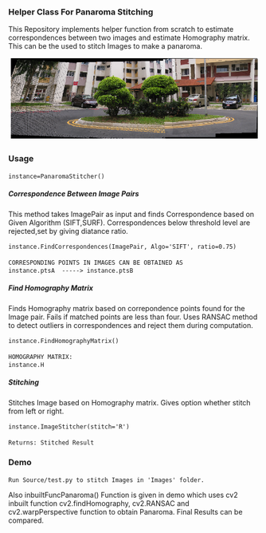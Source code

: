 
### Helper Class For Panaroma Stitching

This Repository implements helper function from scratch to estimate correspondences between two images and estimate Homography matrix. This can be the used to stitch Images to make a panaroma.

<p align="center">
    <img src="./Result/A1/PanaromaI2_3.png">
</p>

### Usage
```
instance=PanaromaStitcher()
```

##### Correspondence Between Image Pairs

This method takes ImagePair as input and finds Correspondence based on Given Algorithm (SIFT,SURF). Correspondences below threshold level are rejected,set by giving diatance ratio.   


  

```
instance.FindCorrespondences(ImagePair, Algo='SIFT', ratio=0.75)

CORRESPONDING POINTS IN IMAGES CAN BE OBTAINED AS
instance.ptsA  -----> instance.ptsB
```

##### Find Homography Matrix
Finds Homography matrix based on correpondence points found for the Image pair. Fails if matched points are less than four. Uses RANSAC method to detect outliers in correspondences and reject them during computation.

```
instance.FindHomographyMatrix()

HOMOGRAPHY MATRIX:
instance.H

```
##### Stitching

Stitches Image based on Homography matrix. Gives option whether stitch from left or right.

```
instance.ImageStitcher(stitch='R')

Returns: Stitched Result
```

### Demo

```
Run Source/test.py to stitch Images in 'Images' folder.
```
Also inbuiltFuncPanaroma() Function is given in demo which uses cv2 inbuilt function cv2.findHomography, cv2.RANSAC and cv2.warpPerspective function to obtain Panaroma.
Final Results can be compared.

